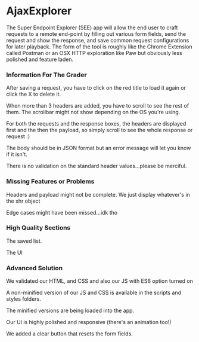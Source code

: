 # AjaxExplorer
The Super Endpoint Explorer (SEE) app will allow the end user to craft requests to a remote end-point by filling out various form fields, send the request and show the response, and save common request configurations for later playback. The form of the tool is roughly like the Chrome Extension called Postman or an OSX HTTP exploration like Paw but obviously less polished and feature laden.

### Information For The Grader

After saving a request, you have to click on the red title to load it again or click the X to delete it.

When more than 3 headers are added, you have to scroll to see the rest of them. The scrollbar might not show depending on the OS you're using.

For both the requests and the response boxes, the headers are displayed first and the then the payload, so simply scroll to see the whole response or request :)

The body should be in JSON format but an error message will let you know if it isn't.

There is no validation on the standard header values...please be merciful.

### Missing Features or Problems

Headers and payload might not be complete. We just display whatever's in the xhr object

Edge cases might have been missed...idk tho

### High Quality Sections

The saved list.

The UI

### Advanced Solution

We validated our HTML, and CSS and also our JS with ES6 option turned on

A non-minified version of our JS and CSS is available in the scripts and styles folders.

The minified versions are being loaded into the app.

Our UI is highly polished and responsive (there's an animation too!)

We added a clear button that resets the form fields.
